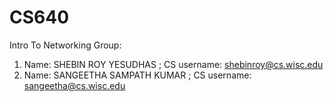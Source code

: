 # CS640
Intro To Networking
Group: 
1. Name: SHEBIN ROY YESUDHAS ; CS username: shebinroy@cs.wisc.edu
2. Name: SANGEETHA SAMPATH KUMAR ; CS username: sangeetha@cs.wisc.edu
